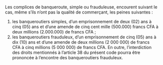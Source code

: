 Les complices de banqueroute, simple ou frauduleuse, encourent suivant le cas, même s’ils n’ont pas la qualité de commerçant, les peines suivantes :
1. les banqueroutiers simples, d’un emprisonnement de deux (02) ans à cinq (05) ans et d’une amende de cinq cent mille (500.000) francs CFA à deux millions (2.000.000) de francs CFA ;
2. les banqueroutiers frauduleux, d’un emprisonnement de cinq (05) ans à dix (10) ans et d’une amende de deux millions (2 000 000) de francs CFA à cinq millions (5 000 000) de francs CFA.
En outre, l’interdiction des droits mentionnés à l’article 38 du présent code pourra être prononcée à l’encontre des banqueroutiers frauduleux.